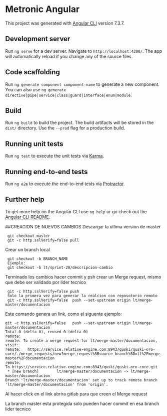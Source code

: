 # Metronic Angular

This project was generated with [Angular CLI](https://github.com/angular/angular-cli) version 7.3.7.

## Development server

Run `ng serve` for a dev server. Navigate to `http://localhost:4200/`. The app will automatically reload if you change any of the source files.

## Code scaffolding

Run `ng generate component component-name` to generate a new component. You can also use `ng generate directive|pipe|service|class|guard|interface|enum|module`.

## Build

Run `ng build` to build the project. The build artifacts will be stored in the `dist/` directory. Use the `--prod` flag for a production build.

## Running unit tests

Run `ng test` to execute the unit tests via [Karma](https://karma-runner.github.io).

## Running end-to-end tests

Run `ng e2e` to execute the end-to-end tests via [Protractor](http://www.protractortest.org/).

## Further help

To get more help on the Angular CLI use `ng help` or go check out the [Angular CLI README](https://github.com/angular/angular-cli/blob/master/README.md).


##CREACION DE NUEVOS CAMBIOS
Descargar la ultima version de master 
```
 git checkout master
 git -c http.sslVerify=false pull 
```

Crear un branch local
```
 git checkout -b BRANCH_NAME
 Ejemplo:
 git checkout -b lt/sprint-20/descripcion-cambio 
```

Terminado los cambios hacer commit y psh crear un Merge request, mismo que debe ser validado por lider tecnico
```
 git -c http.sslVerify=false push
 Solo la primera vez para generar la realcion con reposotorio remoto
 git -c http.sslVerify=false  push --set-upstream origin lt/merge-master/documentacion
 ```
Este comando genera un link, como el siguente ejemplo:
```
git -c http.sslVerify=false   push --set-upstream origin lt/merge-master/documentacion
Total 0 (delta 0), reused 0 (delta 0)
remote:
remote: To create a merge request for lt/merge-master/documentacion, visit:
remote:   https://service.relative-engine.com:8943/quski/quski-oro-core/-/merge_requests/new?merge_request%5Bsource_branch%5D=lt%2Fmerge-master%2Fdocumentacion
remote:
To https://service.relative-engine.com:8943/quski/quski-oro-core.git
 * [new branch]        lt/merge-master/documentacion -> lt/merge-master/documentacion
Branch 'lt/merge-master/documentacion' set up to track remote branch 'lt/merge-master/documentacion' from 'origin'.

```
 Al hacer click en el link abrira gitlab para que creen el Merge request
 

La branch master esta protegida solo pueden hacer commit en esa branch lider tecnico
